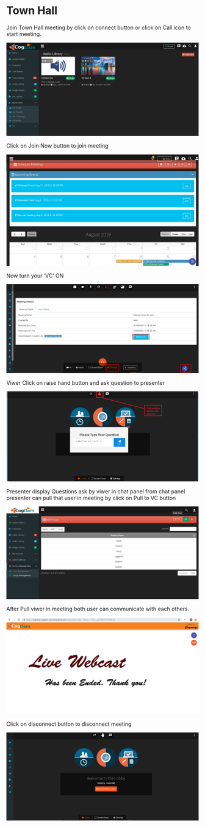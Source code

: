 # Town Hall

Join Town Hall meeting by click on connect button or click on Call icon to start meeting.

![](../../.gitbook/assets/image%20%28183%29.png)

Click on Join Now button to join meeting

![](../../.gitbook/assets/image%20%28177%29.png)

Now turn your ‘VC’ ON

![](../../.gitbook/assets/image%20%28109%29.png)

Viwer Click on raise hand button and ask question to presenter

![](../../.gitbook/assets/image%20%2814%29.png)

Presenter display Questions ask by viwer in chat panel from chat panel presenter can pull that user in meeting by click on Pull to VC button

![](../../.gitbook/assets/image%20%28180%29.png)

After Pull viwer in meeting both user can communicate with each others.

![](../../.gitbook/assets/image%20%28150%29.png)

Click on disconnect button to disconnect meeting

![](../../.gitbook/assets/image%20%28158%29.png)

